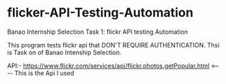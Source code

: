 # flicker-API-Testing-Automation
Banao Internship Selection Task 1: flickr API testing Automation

This program tests flickr api that DON'T REQUIRE AUTHENTICATION.
Thsi is Task on of Banao Intenship Selection.

API:- https://www.flickr.com/services/api/flickr.photos.getPopular.html       <---- This is the Api I used
